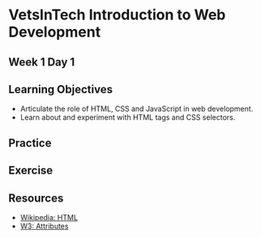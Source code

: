 # VetsInTech Introduction to Web Development

## Week 1 Day 1

## Learning Objectives
- Articulate the role of HTML, CSS and JavaScript in web development.
- Learn about and experiment with HTML tags and CSS selectors.

## Practice

## Exercise

## Resources
- [Wikipedia: HTML](https://en.wikipedia.org/wiki/HTML)
- [W3: Attributes](https://www.w3schools.com/html/html_attributes.asp)